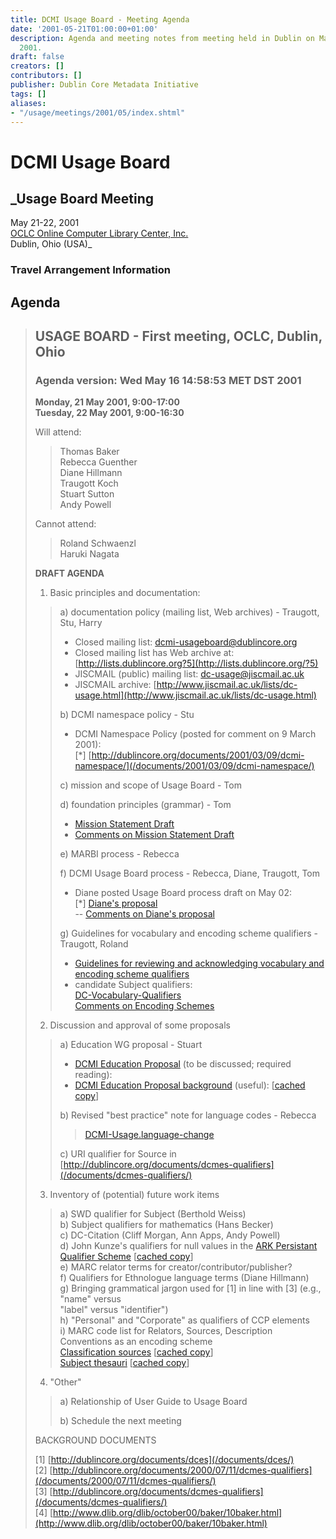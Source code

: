 ```yaml
---
title: DCMI Usage Board - Meeting Agenda
date: '2001-05-21T01:00:00+01:00'
description: Agenda and meeting notes from meeting held in Dublin on May 21 - 22,
  2001.
draft: false
creators: []
contributors: []
publisher: Dublin Core Metadata Initiative
tags: []
aliases:
- "/usage/meetings/2001/05/index.shtml"
---
```


<!--#include virtual="/ssi/header.shtml" -->
# DCMI Usage Board

## _Usage Board Meeting  
 May 21-22, 2001  
 [OCLC Online Computer Library Center, Inc.](http://www.oclc.org/home/)  
 Dublin, Ohio (USA)_   

### Travel Arrangement Information

<a id="agenda" name="agenda"></a>

## Agenda
> ## USAGE BOARD - First meeting, OCLC, Dublin, Ohio
> 
> ### Agenda version: Wed May 16 14:58:53 MET DST 2001
> 
> **Monday, 21 May 2001, 9:00-17:00  
> Tuesday, 22 May 2001, 9:00-16:30**
> 
> <a id="attendees" name="attendees"></a>Will attend:
> 
> > Thomas Baker  
> > Rebecca Guenther   
> > Diane Hillmann   
> > Traugott Koch   
> > Stuart Sutton   
> > Andy Powell
> 
> Cannot attend:
> 
> > Roland Schwaenzl   
> > Haruki Nagata
> 
> **DRAFT AGENDA**
> 
> 1) Basic principles and documentation:
> 
> > a) documentation policy (mailing list, Web archives) - Traugott, Stu, Harry
> > 
> > - Closed mailing list: dcmi-usageboard@dublincore.org
> > - Closed mailing list has Web archive at: [http://lists.dublincore.org?5](http://lists.dublincore.org/?5)
> > - JISCMAIL (public) mailing list: dc-usage@jiscmail.ac.uk
> > - JISCMAIL archive: [http://www.jiscmail.ac.uk/lists/dc-usage.html](http://www.jiscmail.ac.uk/lists/dc-usage.html)
> > 
> > b) DCMI namespace policy - Stu
> > 
> > - DCMI Namespace Policy (posted for comment on 9 March 2001):  
> > [\*] [http://dublincore.org/documents/2001/03/09/dcmi-namespace/](/documents/2001/03/09/dcmi-namespace/)
> > 
> > c) mission and scope of Usage Board - Tom
> > 
> > d) foundation principles (grammar) - Tom
> > 
> > - [Mission Statement Draft](DCMI-Usage_mission.htm)
> > - [Comments on Mission Statement Draft](DCMI-Usage_mission-comment.htm)
> > 
> > e) MARBI process - Rebecca
> > 
> > f) DCMI Usage Board process - Rebecca, Diane, Traugott, Tom
> > 
> > - Diane posted Usage Board process draft on May 02:  
> > [\*] [Diane's proposal](UBprocess-draft.htm)  
> > -- [Comments on Diane's proposal](UBprocess-comments.htm)
> > 
> > g) Guidelines for vocabulary and encoding scheme qualifiers - Traugott, Roland
> > 
> > - [Guidelines for reviewing and acknowledging vocabulary and encoding scheme qualifiers](vocabulary-guidelines.htm)
> > - candidate Subject qualifiers:  
> > [DC-Vocabulary-Qualifiers](DC-vocabulary-qualifiers.htm)  
> > [Comments on Encoding Schemes](DCMI-Usage_encoding-schemes_comments.htm)
> 
> 2) Discussion and approval of some proposals
> 
> > a) Education WG proposal - Stuart
> > 
> > - [DCMI Education Proposal](/documents/2000/10/05/education-namespace/) (to be discussed; required reading):  
> > - [DCMI Education Proposal background](http://www.ischool.washington.edu/sasutton/dc-ed/Dc-ac/DC-Education_Report.html) (useful): [[cached copy](DC-Ed-Report.htm)]  
> > 
> > b) Revised "best practice" note for language codes - Rebecca
> > 
> > > [DCMI-Usage.language-change](DCMI-Usage_language-change.htm)
> > 
> > c) URI qualifier for Source in [http://dublincore.org/documents/dcmes-qualifiers](/documents/dcmes-qualifiers/)
> 
> 3) Inventory of (potential) future work items
> 
> > a) SWD qualifier for Subject (Berthold Weiss)  
> > b) Subject qualifiers for mathematics (Hans Becker)   
> > c) DC-Citation (Cliff Morgan, Ann Apps, Andy Powell)  
> > d) John Kunze's qualifiers for null values in the [ARK Persistant Qualifier Scheme](http://www.ckm.ucsf.edu/people/jak/home/ark-01.txt) [[cached copy](ark-01.txt)]  
> > e) MARC relator terms for creator/contributor/publisher?  
> > f) Qualifiers for Ethnologue language terms (Diane Hillmann)  
> > g) Bringing grammatical jargon used for [1] in line with [3] (e.g., "name" versus   
> > "label" versus "identifier")  
> > h) "Personal" and "Corporate" as qualifiers of CCP elements  
> > i) MARC code list for Relators, Sources, Description Conventions as an encoding scheme  
> > [Classification sources](http://www.loc.gov/marc/relators/re0005cl.html) [[cached copy](marc-classification.htm)]  
> > [Subject thesauri](http://lcweb.loc.gov/marc/relators/re0006su.html) [[cached copy](marc-subject.htm)]
> 
> 4) "Other"
> 
> > a) Relationship of User Guide to Usage Board
> > 
> > b) Schedule the next meeting
> 
> BACKGROUND DOCUMENTS
> 
> [1] [http://dublincore.org/documents/dces](/documents/dces/)  
> [2] [http://dublincore.org/documents/2000/07/11/dcmes-qualifiers](/documents/2000/07/11/dcmes-qualifiers/)  
> [3] [http://dublincore.org/documents/dcmes-qualifiers](/documents/dcmes-qualifiers/)  
> [4] [http://www.dlib.org/dlib/october00/baker/10baker.html](http://www.dlib.org/dlib/october00/baker/10baker.html)<!--#include virtual="/ssi/footer.shtml" -->
